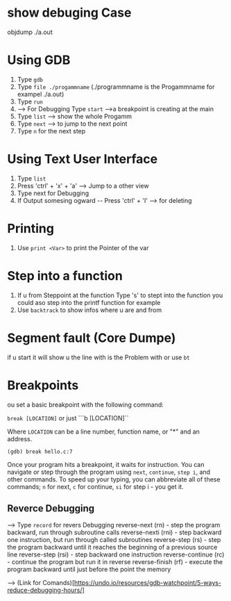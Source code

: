 # show debuging Case 
objdump ./a.out

# Using GDB
1. Type ```gdb``` 
2. Type ```file ./progammname``` (./programmname is the Progammname for exampel ./a.out)
3. Type ```run```
4. --> For Debugging 
    Type ```start``` -->a breakpoint is creating at the main
5. Type ```list``` --> show the whole Progamm
6. Type ```next``` --> to jump to the next point
6. Type ```n``` for the next step

# Using Text User Interface 
1. Type ```list```
2. Press 'ctrl' + 'x' + 'a' --> Jump to a other view 
3. Type next for Debugging 
4. If Output somesing ogward -- Press 'ctrl' + 'l' --> for deleting

# Printing 
1. Use ```print <Var>``` to print the Pointer of the var 

# Step into a function 
1. If u from Steppoint at the function 
Type 's' to stept into the function you could aso step into the printf function for example
2. Use ```backtrack``` to show infos where u are and from


# Segment fault (Core Dumpe)
if u start it will show u the line with is the Problem with 
or use ```bt```

# Breakpoints 
ou set a basic breakpoint with the following command:

```break [LOCATION]``` or just ```b [LOCATION]``

Where ```LOCATION``` can be a line number, function name, or "*" and an address.

```(gdb) break hello.c:7```

Once your program hits a breakpoint, it waits for instruction. You can navigate or step through the program using ```next```, ```continue```, ```step i```, and other commands. To speed up your typing, you can abbreviate all of these commands; ```n``` for next, ```c``` for continue, ```si``` for step i - you get it.




## Reverce Debugging 
--> Type ```record``` for revers Debugging
reverse-next (rn) - step the program backward, run through subroutine calls
reverse-nexti (rni) - step backward one instruction, but run through called subroutines
reverse-step (rs) - step the program backward until it reaches the beginning of a previous source line
reverse-step (rsi) - step backward one instruction
reverse-continue (rc) - continue the program but run it in reverse
reverse-finish (rf) - execute the program backward until just before the point the memory 

--> (Link for Comands)[https://undo.io/resources/gdb-watchpoint/5-ways-reduce-debugging-hours/]